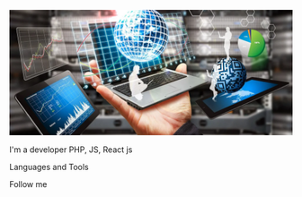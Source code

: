 ![Header](https://github.com/VasKaleev/VasKaleev/blob/main/assets/scale_1200.png)

I'm a developer PHP, JS, React js

Languages and Tools

Follow me

